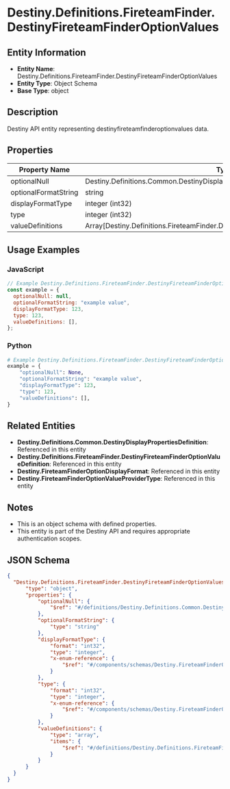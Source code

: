 # Destiny.Definitions.FireteamFinder.DestinyFireteamFinderOptionValues

## Entity Information
- **Entity Name**: Destiny.Definitions.FireteamFinder.DestinyFireteamFinderOptionValues
- **Entity Type**: Object Schema
- **Base Type**: object

## Description
Destiny API entity representing destinyfireteamfinderoptionvalues data.

## Properties

| Property Name | Type | Description | Required |
|---------------|------|-------------|----------|
| optionalNull | Destiny.Definitions.Common.DestinyDisplayPropertiesDefinition |  | No |
| optionalFormatString | string |  | No |
| displayFormatType | integer (int32) |  | No |
| type | integer (int32) |  | No |
| valueDefinitions | Array[Destiny.Definitions.FireteamFinder.DestinyFireteamFinderOptionValueDefinition] |  | No |

## Usage Examples

### JavaScript
```javascript
// Example Destiny.Definitions.FireteamFinder.DestinyFireteamFinderOptionValues object
const example = {
  optionalNull: null,
  optionalFormatString: "example value",
  displayFormatType: 123,
  type: 123,
  valueDefinitions: [],
};
```

### Python
```python
# Example Destiny.Definitions.FireteamFinder.DestinyFireteamFinderOptionValues object
example = {
    "optionalNull": None,
    "optionalFormatString": "example value",
    "displayFormatType": 123,
    "type": 123,
    "valueDefinitions": [],
}
```

## Related Entities
- **Destiny.Definitions.Common.DestinyDisplayPropertiesDefinition**: Referenced in this entity
- **Destiny.Definitions.FireteamFinder.DestinyFireteamFinderOptionValueDefinition**: Referenced in this entity
- **Destiny.FireteamFinderOptionDisplayFormat**: Referenced in this entity
- **Destiny.FireteamFinderOptionValueProviderType**: Referenced in this entity

## Notes
- This is an object schema with defined properties.
- This entity is part of the Destiny API and requires appropriate authentication scopes.

## JSON Schema
```json
{
  "Destiny.Definitions.FireteamFinder.DestinyFireteamFinderOptionValues":   {
      "type": "object",
      "properties": {
          "optionalNull": {
              "$ref": "#/definitions/Destiny.Definitions.Common.DestinyDisplayPropertiesDefinition"
          },
          "optionalFormatString": {
              "type": "string"
          },
          "displayFormatType": {
              "format": "int32",
              "type": "integer",
              "x-enum-reference": {
                  "$ref": "#/components/schemas/Destiny.FireteamFinderOptionDisplayFormat"
              }
          },
          "type": {
              "format": "int32",
              "type": "integer",
              "x-enum-reference": {
                  "$ref": "#/components/schemas/Destiny.FireteamFinderOptionValueProviderType"
              }
          },
          "valueDefinitions": {
              "type": "array",
              "items": {
                  "$ref": "#/definitions/Destiny.Definitions.FireteamFinder.DestinyFireteamFinderOptionValueDefinition"
              }
          }
      }
  }
}
```
